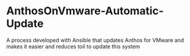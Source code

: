 # AnthosOnVmware-Automatic-Update
A process developed with Ansible that updates Anthos for VMware and makes it easier and reduces toil to update this system
